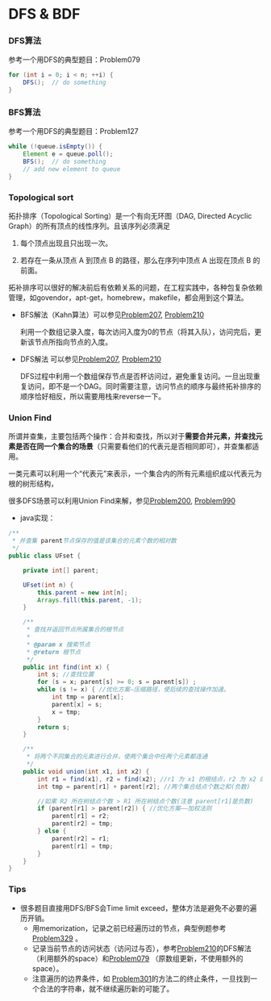 # DFS & BDF 

### DFS算法

参考一个用DFS的典型题目：Problem079

```java
for (int i = 0; i < n; ++i) {
	DFS();  // do something
}
```

### BFS算法

参考一个用DFS的典型题目：Problem127

```java
while (!queue.isEmpty()) {
	Element e = queue.poll();
	BFS();  // do something
	// add new element to queue
}
```

### Topological sort

拓扑排序（Topological Sorting）是一个有向无环图（DAG, Directed Acyclic Graph）的所有顶点的线性序列。且该序列必须满足

1. 每个顶点出现且只出现一次。

2. 若存在一条从顶点 A 到顶点 B 的路径，那么在序列中顶点 A 出现在顶点 B 的前面。

拓补排序可以很好的解决前后有依赖关系的问题，在工程实践中，各种包复杂依赖管理，如govendor，apt-get，homebrew，makefile，都会用到这个算法。

- BFS解法（Kahn算法）可以参见[Problem207](Problem207.java), [Problem210](Problem210.java)

  利用一个数组记录入度，每次访问入度为0的节点（将其入队），访问完后，更新该节点所指向节点的入度。

- DFS解法 可以参见[Problem207](Problem207.java), [Problem210](Problem210.java)

  DFS过程中利用一个数组保存节点是否杯访问过，避免重复访问。一旦出现重复访问，即不是一个DAG。同时需要注意，访问节点的顺序与最终拓补排序的顺序恰好相反，所以需要用栈来reverse一下。


### Union Find

所谓并查集，主要包括两个操作：合并和查找，所以对于**需要合并元素，并查找元素是否在同一个集合的场景**（只需要看他们的代表元是否相同即可），并查集都适用。

一类元素可以利用一个“代表元”来表示，一个集合内的所有元素组织成以代表元为根的树形结构，

很多DFS场景可以利用Union Find来解，参见[Problem200](Problem200.java), [Problem990](Problem990.java)

- java实现：

```java
/**
 * 并查集 parent节点保存的值是该集合的元素个数的相对数
 */
public class UFset {

    private int[] parent;

    UFset(int n) {
        this.parent = new int[n];
        Arrays.fill(this.parent, -1);
    }

    /**
     * 查找并返回节点所属集合的根节点
     *
     * @param x 搜索节点
     * @return 根节点
     */
    public int find(int x) {
        int s; //查找位置
        for (s = x; parent[s] >= 0; s = parent[s]) ;
        while (s != x) { //优化方案―压缩路径，使后续的查找操作加速。
            int tmp = parent[x];
            parent[x] = s;
            x = tmp;
        }
        return s;
    }

    /**
     * 将两个不同集合的元素进行合并，使两个集合中任两个元素都连通
     */
    public void union(int x1, int x2) {
        int r1 = find(x1), r2 = find(x2); //r1 为 x1 的根结点，r2 为 x2 的根结点
        int tmp = parent[r1] + parent[r2]; //两个集合结点个数之和(负数)

        //如果 R2 所在树结点个数 > R1 所在树结点个数(注意 parent[r1]是负数)
        if (parent[r1] > parent[r2]) { //优化方案――加权法则
            parent[r1] = r2;
            parent[r2] = tmp;
        } else {
            parent[r2] = r1;
            parent[r1] = tmp;
        }
    }
}
```



### Tips

- 很多题目直接用DFS/BFS会Time limit exceed，整体方法是避免不必要的遍历开销。
  - 用memorization，记录之前已经遍历过的节点，典型例题参考[Problem329](Problem329.java) 。
  - 记录当前节点的访问状态（访问过与否），参考[Problem210](Problem210.java)的DFS解法（利用额外的space）和[Problem079](Problem079.java) （原数组更新，不使用额外的space）。
  - 注意遍历的边界条件，如 [Problem301](Problem301.java)的方法二的终止条件，一旦找到一个合法的字符串，就不继续遍历新的可能了。

  